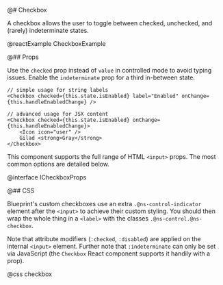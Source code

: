 @# Checkbox

A checkbox allows the user to toggle between checked, unchecked, and (rarely)
indeterminate states.

@reactExample CheckboxExample

@## Props

Use the `checked` prop instead of `value` in controlled mode to avoid typing
issues. Enable the `indeterminate` prop for a third in-between state.

```tsx
// simple usage for string labels
<Checkbox checked={this.state.isEnabled} label="Enabled" onChange={this.handleEnabledChange} />

// advanced usage for JSX content
<Checkbox checked={this.state.isEnabled} onChange={this.handleEnabledChange}>
    <Icon icon="user" />
    Gilad <strong>Gray</strong>
</Checkbox>
```

This component supports the full range of HTML `<input>` props. The most common
options are detailed below.

@interface ICheckboxProps

@## CSS

Blueprint's custom checkboxes use an extra `.@ns-control-indicator` element
after the `<input>` to achieve their custom styling. You should then wrap the
whole thing in a `<label>` with the classes `.@ns-control.@ns-checkbox`.

Note that attribute modifiers (`:checked`, `:disabled`) are applied on the
internal `<input>` element. Further note that `:indeterminate` can only be set
via JavaScript (the `Checkbox` React component supports it handily with a prop).

@css checkbox
